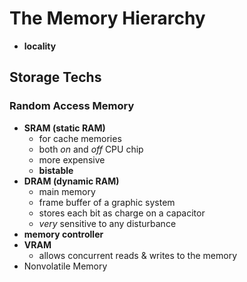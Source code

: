# The Memory Hierarchy

- **locality**

## Storage Techs

### Random Access Memory

- **SRAM (static RAM)**
  - for cache memories
  - both _on_ and _off_ CPU chip
  - more expensive
  - **bistable**
- **DRAM (dynamic RAM)**
  - main memory
  - frame buffer of a graphic system
  - stores each bit as charge on a capacitor
  - _very_ sensitive to any disturbance
- **memory controller**
- **VRAM**
  - allows concurrent reads & writes to the memory
- Nonvolatile Memory
